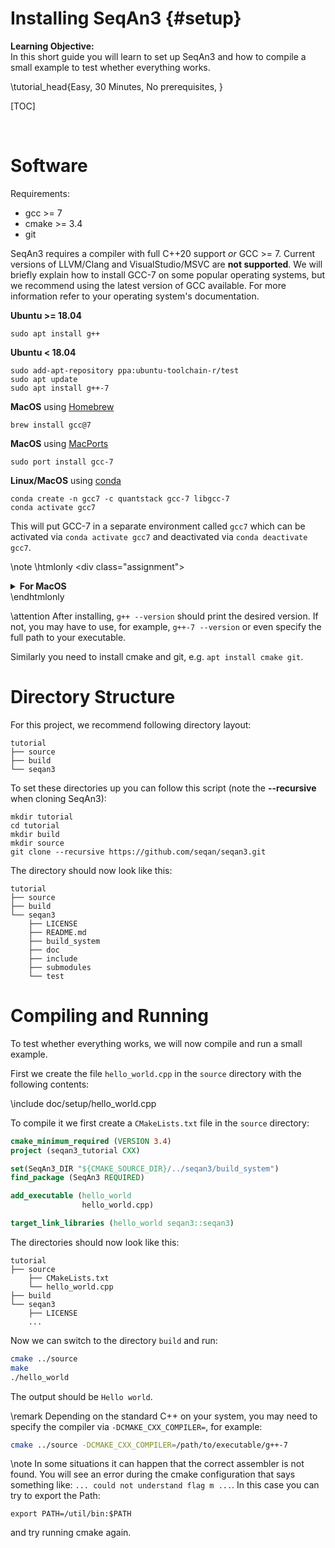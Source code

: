 # Installing SeqAn3 {#setup}

<b>Learning Objective:</b><br>
In this short guide you will learn to set up SeqAn3 and how to compile a small example to test whether everything works.

\tutorial_head{Easy, 30 Minutes, No prerequisites, }

[TOC]

<br>

# Software
Requirements:
  - gcc >= 7
  - cmake >= 3.4
  - git

SeqAn3 requires a compiler with full C++20 support *or* GCC >= 7. Current versions of LLVM/Clang and VisualStudio/MSVC are **not supported**.
We will briefly explain how to install GCC-7 on some popular operating systems, but we recommend using the latest version of GCC available. For more information refer to your operating system's documentation.

**Ubuntu >= 18.04**
```
sudo apt install g++
```
**Ubuntu < 18.04**
```
sudo add-apt-repository ppa:ubuntu-toolchain-r/test
sudo apt update
sudo apt install g++-7
```
**MacOS** using [Homebrew](https://brew.sh/)
```
brew install gcc@7
```

**MacOS** using [MacPorts](https://www.macports.org/)
```
sudo port install gcc-7
```

**Linux/MacOS** using [conda](https://conda.io)
```
conda create -n gcc7 -c quantstack gcc-7 libgcc-7
conda activate gcc7
```
This will put GCC-7 in a separate environment called `gcc7` which can be activated via `conda activate gcc7` and deactivated via `conda deactivate gcc7`.

\note \htmlonly <div class=\"assignment\"> <details><summary><b>For MacOS</b></summary> \endhtmlonly If you encounter the error <code>/usr/lib/x86_64-linux-gnu/libstdc++.so.6: version 'CXXABI_1.3.11' not found</code>, you have to set the LD_LIBRARY_PATH:
```
export LD_LIBRARY_PATH=/home/user/miniconda3/envs/gcc7/lib/
```
where `/home/user/miniconda3/` is the path to your conda installation. \htmlonly </details> </div> \endhtmlonly

\attention After installing, `g++ --version` should print the desired version. If not, you may have to use, for example, `g++-7 --version` or even specify the full path to your executable.

Similarly you need to install cmake and git, e.g. `apt install cmake git`.

# Directory Structure
For this project, we recommend following directory layout:

```
tutorial
├── source
├── build
└── seqan3
```

To set these directories up you can follow this script (note the <b>\--recursive</b> when cloning SeqAn3):
```
mkdir tutorial
cd tutorial
mkdir build
mkdir source
git clone --recursive https://github.com/seqan/seqan3.git
```

The directory should now look like this:
```
tutorial
├── source
├── build
└── seqan3
    ├── LICENSE
    ├── README.md
    ├── build_system
    ├── doc
    ├── include
    ├── submodules
    └── test
```

# Compiling and Running

To test whether everything works, we will now compile and run a small example.

First we create the file `hello_world.cpp` in the `source` directory with the following contents:

\include doc/setup/hello_world.cpp

To compile it we first create a `CMakeLists.txt` file in the `source` directory:

```cmake
cmake_minimum_required (VERSION 3.4)
project (seqan3_tutorial CXX)

set(SeqAn3_DIR "${CMAKE_SOURCE_DIR}/../seqan3/build_system")
find_package (SeqAn3 REQUIRED)

add_executable (hello_world
                hello_world.cpp)

target_link_libraries (hello_world seqan3::seqan3)
```

The directories should now look like this:

```
tutorial
├── source
    ├── CMakeLists.txt
    └── hello_world.cpp
├── build
└── seqan3
    ├── LICENSE
    ...
```

Now we can switch to the directory `build` and run:

```bash
cmake ../source
make
./hello_world
```

The output should be `Hello world`.

\remark Depending on the standard C++ on your system, you may need to specify the compiler via `-DCMAKE_CXX_COMPILER=`, for example:
```bash
cmake ../source -DCMAKE_CXX_COMPILER=/path/to/executable/g++-7
```

\note In some situations it can happen that the correct assembler is not found.
You will see an error during the cmake configuration that says something like: `... could not understand flag m ...`.
In this case you can try to export the Path:
```
export PATH=/util/bin:$PATH
```
and try running cmake again.
